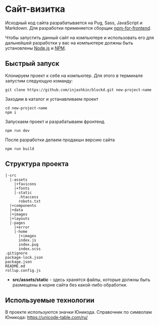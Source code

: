 # Сайт-визитка

Исходный код сайта разрабатывается на Pug, Sass, JavaScript и Markdown. Для разработки применяется сборщик [npm-for-frontend](https://github.com/injashkin/npm-for-frontend).

Чтобы запустить данный сайт на компьютере и использовать его для дальнейшей разработки у вас на компьютере должны быть установлены [Node.js](https://nodejs.org/) и [NPM](https://npmjs.com/).

## Быстрый запуск

Клонируем проект к себе на компьютер. Для этого в терминале запустим следующую команду:

```shell
git clone https://github.com/injashkin/blockd.git new-project-name
```

Заходим в каталог и устанавливаем проект

```shell
cd new-project-name
npm i
```

Запускаем проект и разрабатываем фронтенд

```shell
npm run dev
```

После разработки делаем продакшн версию сайта

```shell
npm run build
```

## Структура проекта

```
|-src
  |-assets
    |+favicons
    |+fonts
    |-static
      .htaccess
      robots.txt
  |+components
  |+data
  |+images
  |+layouts
  |-pages
    |+error
    |-home
      |+images
      index.js
      index.pug
      index.scss
.gitignore
package-lock.json
package.json
README.md
rollup.config.js
```

- **src/assets/static** - здесь хранятся файлы, которые должны быть размещены в корне сайта без какой-либо обработки.

## Используемые технологии

В проекте используются значки Юникода. Справочник по символам Юникода: https://unicode-table.com/ru/
